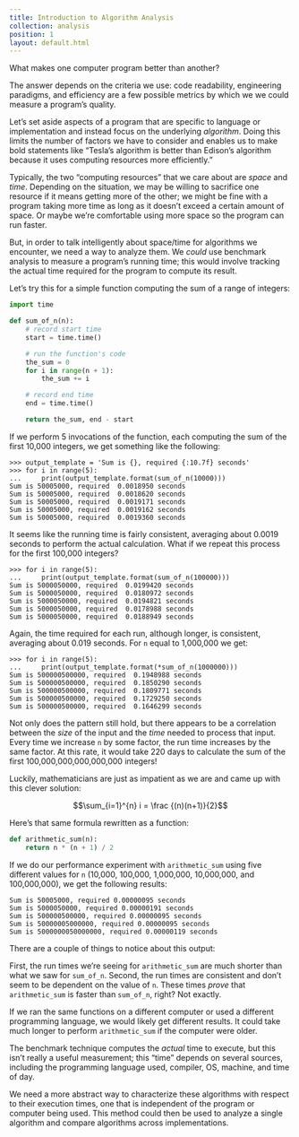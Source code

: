 ```yaml
---
title: Introduction to Algorithm Analysis
collection: analysis
position: 1
layout: default.html
---
```


What makes one computer program better than another?

The answer depends on the criteria we use: code readability, engineering
paradigms, and efficiency are a few possible metrics by which we we could
measure a program’s quality.

Let’s set aside aspects of a program that are specific to language or
implementation and instead focus on the underlying _algorithm_. Doing this
limits the number of factors we have to consider and enables us to make bold
statements like “Tesla’s algorithm is better than Edison’s algorithm because
it uses computing resources more efficiently.”

Typically, the two “computing resources” that we care about are *space* and
*time*. Depending on the situation, we may be willing to sacrifice one resource
if it means getting more of the other; we might be fine with a program taking
more time as long as it doesn’t exceed a certain amount of space. Or maybe we’re
comfortable using more space so the program can run faster.

But, in order to talk intelligently about space/time for algorithms we
encounter, we need a way to analyze them. We _could_ use benchmark analysis to
measure a program’s running time; this would involve tracking the actual time
required for the program to compute its result.

Let’s try this for a simple function computing the sum of a range of integers:

```python
import time

def sum_of_n(n):
    # record start time
    start = time.time()

    # run the function's code
    the_sum = 0
    for i in range(n + 1):
        the_sum += i

    # record end time
    end = time.time()

    return the_sum, end - start
```

If we perform 5 invocations of the function, each computing the sum of
the first 10,000 integers, we get something like the following:

```
>>> output_template = 'Sum is {}, required {:10.7f} seconds'
>>> for i in range(5):
...     print(output_template.format(sum_of_n(10000)))
Sum is 50005000, required  0.0018950 seconds
Sum is 50005000, required  0.0018620 seconds
Sum is 50005000, required  0.0019171 seconds
Sum is 50005000, required  0.0019162 seconds
Sum is 50005000, required  0.0019360 seconds
```

It seems like the running time is fairly consistent, averaging about 0.0019
seconds to perform the actual calculation. What if we repeat this process for
the first 100,000 integers?

```
>>> for i in range(5):
...     print(output_template.format(sum_of_n(100000)))
Sum is 5000050000, required  0.0199420 seconds
Sum is 5000050000, required  0.0180972 seconds
Sum is 5000050000, required  0.0194821 seconds
Sum is 5000050000, required  0.0178988 seconds
Sum is 5000050000, required  0.0188949 seconds
```

Again, the time required for each run, although longer, is consistent, averaging
about 0.019 seconds. For `n` equal to 1,000,000 we get:

```
>>> for i in range(5):
...     print(output_template.format(*sum_of_n(1000000)))
Sum is 500000500000, required  0.1948988 seconds
Sum is 500000500000, required  0.1850290 seconds
Sum is 500000500000, required  0.1809771 seconds
Sum is 500000500000, required  0.1729250 seconds
Sum is 500000500000, required  0.1646299 seconds
```

Not only does the pattern still hold, but there appears to be a correlation
between the _size_ of the input and the _time_ needed to process that input.
Every time we increase `n` by some factor, the run time increases by the same
factor. At this rate, it would take 220 days to calculate the sum of the first
100,000,000,000,000,000 integers!

Luckily, mathematicians are just as impatient as we are and came up with this
clever solution:

$$\sum_{i=1}^{n} i = \frac {(n)(n+1)}{2}$$

Here’s that same formula rewritten as a function:

```python
def arithmetic_sum(n):
    return n * (n + 1) / 2
```

If we do our performance experiment with `arithmetic_sum` using five
different values for `n` (10,000, 100,000, 1,000,000, 10,000,000, and
100,000,000), we get the following results:

```
Sum is 50005000, required 0.00000095 seconds
Sum is 5000050000, required 0.00000191 seconds
Sum is 500000500000, required 0.00000095 seconds
Sum is 50000005000000, required 0.00000095 seconds
Sum is 5000000050000000, required 0.00000119 seconds
```

There are a couple of things to notice about this output:

First, the run times we’re seeing for `arithmetic_sum` are much shorter than
what we saw for `sum_of_n`. Second, the run times are consistent and don’t seem
to be dependent on the value of `n`. These times _prove_ that `arithmetic_sum`
is faster than `sum_of_n`, right? Not exactly.

If we ran the same functions on a different computer or used a different
programming language, we would likely get different results. It could take
much longer to perform `arithmetic_sum` if the computer were older.

The benchmark technique computes the _actual_ time to execute, but this isn’t
really a useful measurement; this “time” depends on several sources, including
the programming language used, compiler, OS, machine, and time of day.

We need a more abstract way to characterize these algorithms with respect to
their execution times, one that is independent of the program or computer
being used. This method could then be used to analyze a single algorithm and
compare algorithms across implementations.
